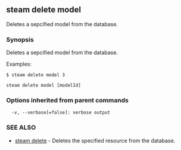 ## steam delete model

Deletes a sepcified model from the database.

### Synopsis


Deletes a sepcified model from the database.

Examples:
	
	$ steam delete model 3

```
steam delete model [modelId]
```

### Options inherited from parent commands

```
  -v, --verbose[=false]: verbose output
```

### SEE ALSO
* [steam delete](steam_delete.md)	 - Deletes the specified resource from the database.

